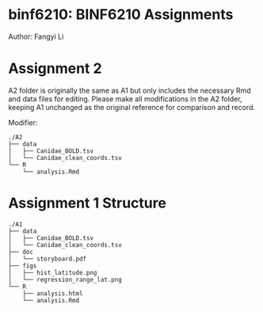# binf6210: BINF6210 Assignments
Author: Fangyi Li


# Assignment 2
A2 folder is originally the same as A1 but only includes the necessary Rmd and data files for editing.
Please make all modifications in the A2 folder, keeping A1 unchanged as the original reference for comparison and record.

Modifier: 
```
./A2
├── data
│   ├── Canidae_BOLD.tsv
│   └── Canidae_clean_coords.tsv
└── R
    └── analysis.Rmd
```

# Assignment 1 Structure
```
./A1
├── data
│   ├── Canidae_BOLD.tsv
│   └── Canidae_clean_coords.tsv
├── doc
│   └── storyboard.pdf
├── figs
│   ├── hist_latitude.png
│   └── regression_range_lat.png
└── R
    ├── analysis.html
    └── analysis.Rmd
```

